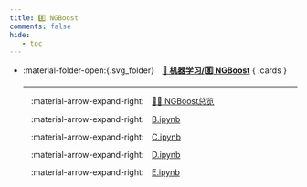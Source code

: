 ```yaml
---
title: 8️⃣ NGBoost
comments: false
hide:
   - toc
---
```


<div class="grid cards index-info" markdown>

-   :material-folder-open:{.svg_folder}&emsp;__[👺 机器学习/8️⃣ NGBoost](./index.md)__
{ .cards }

	---

	&emsp;:material-arrow-expand-right:&emsp;[🤷🏻 NGBoost总览](./A.md)

	&emsp;:material-arrow-expand-right:&emsp;[B.ipynb](./B.ipynb)

	&emsp;:material-arrow-expand-right:&emsp;[C.ipynb](./C.ipynb)

	&emsp;:material-arrow-expand-right:&emsp;[D.ipynb](./D.ipynb)

	&emsp;:material-arrow-expand-right:&emsp;[E.ipynb](./E.ipynb)

</div>